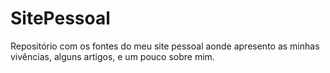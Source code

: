 # SitePessoal
Repositório com os fontes do meu site pessoal aonde apresento as minhas vivências, alguns artigos, e um pouco sobre mim.
